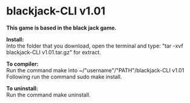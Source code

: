 # blackjack-CLI v1.01 
	
<b>This game is based in the black jack game.</b>

<b>Install:</b><br/>
Into the folder that you download, open the terminal and type: "tar -xvf blackjack-CLI v1.01.tar.gz" for extract.

<b>To compiler:</b><br/>
Run the command make into ~/"username"/"PATH"/blackjack-CLI v1.01<br/>
Following run the command sudo make install.

<b>To uninstall:</b><br />
Run the command make uninstall.
